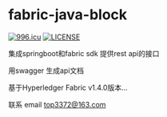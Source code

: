 # fabric-java-block

[![996.icu](https://img.shields.io/badge/link-996.icu-red.svg)](https://996.icu)
[![LICENSE](https://img.shields.io/badge/license-Anti%20996-blue.svg)](https://github.com/996icu/996.ICU/blob/master/LICENSE)

集成springboot和fabric sdk 提供rest api的接口

用swagger 生成api文档

基于Hyperledger Fabric v1.4.0版本...



联系 email top3372@163.com

